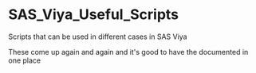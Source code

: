 # SAS_Viya_Useful_Scripts
Scripts that can be used in different cases in SAS Viya

These come up again and again and it's good to have the documented in one place

